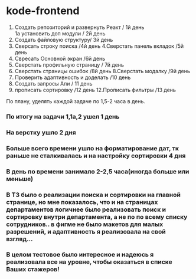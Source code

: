 # kode-frontend
1. Создать репозиторий и развернуть Реакт / 1й день  
1а установить доп модули / 2й день
2. Создать файловую структуру/ 3й день
3. Сверсать строку поиска /4й день
4.Сверстать панель вкладок /5й день
5. Свресать Основной экран /6й день
6. Сверстать профильную страницу / 7й день
7. Сверстать страницы ошибок /8й день
8.Сверстать модалку /9й день
9. Проверить адаптивность и доделать /10 день
10. Создать запросы  Апи / 11 день
11. прописать сортировку /12 день
12.Прописать фильтры /13 день

По плану, уделять каждой задаче по 1,5-2 часа в день.

### По итогу на задачи 1,1а,2 ушел 1 день
### На верстку ушло 2 дня
### Больше всего времени ушло на форматирование дат, тк раньше не сталкивалась и на настройку сортировки 4 дня
### В день по времени занимало 2-2,5 часа(иногда больше или меньше)


### В ТЗ было о реализации поиска и сортировки на главной странице, но мне показалось, что и на страницах департаментов логичнее было реализовать поиск и сортировку внутри департамента, а не по по всему списку сотрудников.. в фигме не было макетов для малых разрешений, и адаптивность я реализовала на свой взгляд...

### В целом тестовое было интересное и надеюсь я реализовала все на уровне, чтобы оказаться в списке Ваших стажеров!